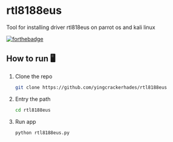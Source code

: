 # rtl8188eus
Tool for installing driver rtl818eus on parrot os and kali linux

[![forthebadge](https://forthebadge.com/images/badges/made-with-python.svg)](https://forthebadge.com)

## How to run 🖥️️
1. Clone the repo
   ```sh
   git clone https://github.com/yingcrackerhades/rtl8188eus
   ```
2. Entry the path
   ```sh
   cd rtl8188eus
   ```
3. Run app
   ```sh
   python rtl8188eus.py
   ```

